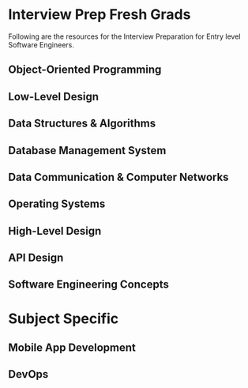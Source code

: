 # Interview Prep Fresh Grads
Following are the resources for the Interview Preparation for Entry level Software Engineers.
## Object-Oriented Programming
## Low-Level Design
## Data Structures & Algorithms
## Database Management System
## Data Communication & Computer Networks
## Operating Systems
## High-Level Design
## API Design
## Software Engineering Concepts
# Subject Specific 
## Mobile App Development
## DevOps

